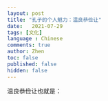 ```yaml
---
layout: post
title: "孔子的个人魅力：温良恭俭让"
date:   2021-07-29
tags: [文化]
language : Chinese
comments: true
author: Zhen
toc: false
published: false
hidden: false
---
```

温良恭俭让也就是：


<!--stackedit_data:
eyJoaXN0b3J5IjpbLTI4OTE3Mjg2MiwxNjU5NTc0NTUwXX0=
-->